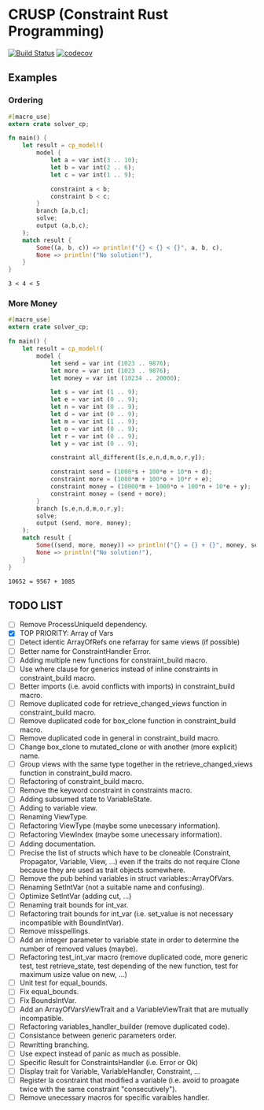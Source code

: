 # CRUSP (Constraint Rust Programming)

[![Build Status](https://travis-ci.org/VincentVigneron/crusp.svg?branch=master)](https://travis-ci.org/VincentVigneron/crusp)
[![codecov](https://codecov.io/gh/VincentVigneron/solver_cp/branch/master/graph/badge.svg)](https://codecov.io/gh/VincentVigneron/crups)

## Examples

### Ordering
```rust
#[macro_use]
extern crate solver_cp;

fn main() {
    let result = cp_model!(
        model {
            let a = var int(3 .. 10);
            let b = var int(2 .. 6);
            let c = var int(1 .. 9);

            constraint a < b;
            constraint b < c;
        }
        branch [a,b,c];
        solve;
        output (a,b,c);
    );
    match result {
        Some((a, b, c)) => println!("{} < {} < {}", a, b, c),
        None => println!("No solution!"),
    }
}
```

```
3 < 4 < 5
```

### More Money
```rust
#[macro_use]
extern crate solver_cp;

fn main() {
    let result = cp_model!(
        model {
            let send = var int (1023 .. 9876);
            let more = var int (1023 .. 9876);
            let money = var int (10234 .. 20000);

            let s = var int (1 .. 9);
            let e = var int (0 .. 9);
            let n = var int (0 .. 9);
            let d = var int (0 .. 9);
            let m = var int (1 .. 9);
            let o = var int (0 .. 9);
            let r = var int (0 .. 9);
            let y = var int (0 .. 9);

            constraint all_different([s,e,n,d,m,o,r,y]);

            constraint send = (1000*s + 100*e + 10*n + d);
            constraint more = (1000*m + 100*o + 10*r + e);
            constraint money = (10000*m + 1000*o + 100*n + 10*e + y);
            constraint money = (send + more);
        }
        branch [s,e,n,d,m,o,r,y];
        solve;
        output (send, more, money);
    );
    match result {
        Some((send, more, money)) => println!("{} = {} + {}", money, send, more),
        None => println!("No solution!"),
    }
}
```

```
10652 = 9567 + 1085
```

## TODO LIST
- [ ] Remove ProcessUniqueId dependency.
- [x] TOP PRIORITY: Array of Vars
- [ ] Detect identic ArrayOfRefs one refarray for same views (if possible)
- [ ] Better name for ConstraintHandler Error.
- [ ] Adding multiple new functions for constraint\_build macro.
- [ ] Use where clause for generics instead of inline constraints in constraint\_build macro.
- [ ] Better imports (i.e. avoid conflicts with imports) in constraint\_build macro.
- [ ] Remove duplicated code for retrieve\_changed\_views function in constraint\_build macro.
- [ ] Remove duplicated code for box\_clone function in constraint\_build macro.
- [ ] Remove duplicated code in general in constraint\_build macro.
- [ ] Change box\_clone to mutated\_clone or with another (more explicit) name.
- [ ] Group views with the same type together in the retrieve\_changed\_views function in constraint\_build macro.
- [ ] Refactoring of constraint\_build macro.
- [ ] Remove the keyword constraint in constraints macro.
- [ ] Adding subsumed state to VariableState.
- [ ] Adding to variable view.
- [ ] Renaming ViewType.
- [ ] Refactoring ViewType (maybe some unecessary information).
- [ ] Refactoring ViewIndex (maybe some unecessary information).
- [ ] Adding documentation.
- [ ] Precise the list of structs which have to be cloneable (Constraint, Propagator, Variable, View, ...) even if the traits do not require Clone because they are used as trait objects somewhere.
- [ ] Remove the pub behind variables in struct variables::ArrayOfVars.
- [ ] Renaming SetIntVar (not a suitable name and confusing).
- [ ] Optimize SetIntVar (adding cut, ...)
- [ ] Renaming trait bounds for int\_var.
- [ ] Refactoring trait bounds for int\_var (i.e. set\_value is not necessary incompatible with BoundIntVar).
- [ ] Remove misspellings.
- [ ] Add an integer parameter to variable state in order to determine the number of removed values (maybe).
- [ ] Refactoring test\_int\_var macro (remove duplicated code, more generic test, test retrieve\_state, test depending of the new function, test for maximum usize value on new, ...)
- [ ] Unit test for equal\_bounds.
- [ ] Fix equal\_bounds.
- [ ] Fix BoundsIntVar.
- [ ] Add an ArrayOfVarsViewTrait and a VariableViewTrait that are mutually incompatible.
- [ ] Refactoring variables\_handler\_builder (remove duplicated code).
- [ ] Consistance between generic parameters order.
- [ ] Rewritting branching.
- [ ] Use expect instead of panic as much as possible.
- [ ] Specific Result for ConstraintsHandler (i.e. Error or Ok)
- [ ] Display trait for Variable, VariableHandler, Constraint, ...
- [ ] Register la cosntraint that modified a variable (i.e. avoid to proagate twice with the same constraint "consecutively").
- [ ] Remove unecessary macros for specific varaibles handler.
